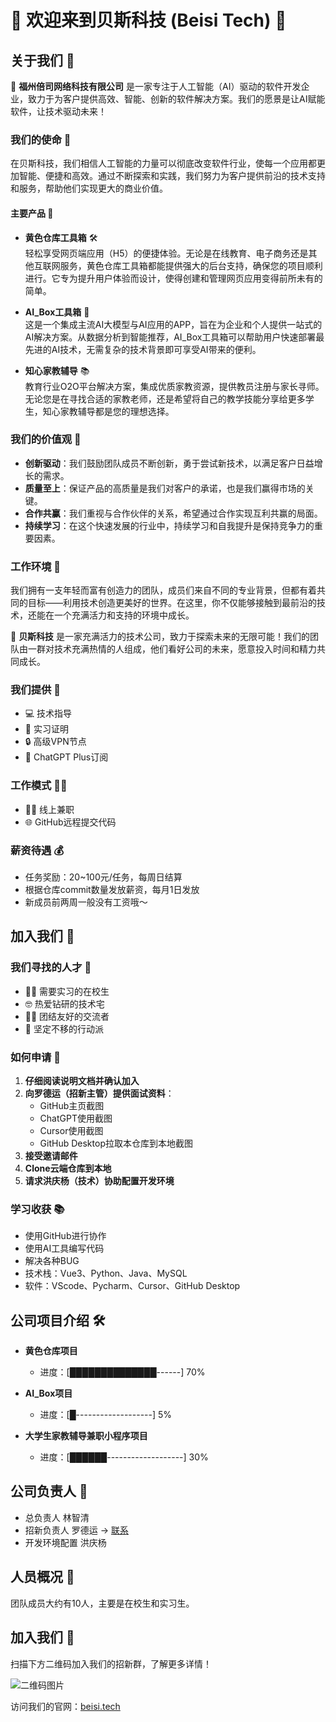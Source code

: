 # 🌟 欢迎来到贝斯科技 (Beisi Tech) 🌟


## 关于我们 🏢

🚀 **福州倍司网络科技有限公司** 是一家专注于人工智能（AI）驱动的软件开发企业，致力于为客户提供高效、智能、创新的软件解决方案。我们的愿景是让AI赋能软件，让技术驱动未来！

### 我们的使命 🌟

在贝斯科技，我们相信人工智能的力量可以彻底改变软件行业，使每一个应用都更加智能、便捷和高效。通过不断探索和实践，我们努力为客户提供前沿的技术支持和服务，帮助他们实现更大的商业价值。

#### 主要产品 💼

- **黄色仓库工具箱** 🛠️  
  轻松享受网页端应用（H5）的便捷体验。无论是在线教育、电子商务还是其他互联网服务，黄色仓库工具箱都能提供强大的后台支持，确保您的项目顺利进行。它专为提升用户体验而设计，使得创建和管理网页应用变得前所未有的简单。
  
- **AI_Box工具箱** 🤖  
  这是一个集成主流AI大模型与AI应用的APP，旨在为企业和个人提供一站式的AI解决方案。从数据分析到智能推荐，AI_Box工具箱可以帮助用户快速部署最先进的AI技术，无需复杂的技术背景即可享受AI带来的便利。
  
- **知心家教辅导** 📚  
  教育行业O2O平台解决方案，集成优质家教资源，提供教员注册与家长寻师。无论您是在寻找合适的家教老师，还是希望将自己的教学技能分享给更多学生，知心家教辅导都是您的理想选择。

### 我们的价值观 🎯

- **创新驱动**：我们鼓励团队成员不断创新，勇于尝试新技术，以满足客户日益增长的需求。
- **质量至上**：保证产品的高质量是我们对客户的承诺，也是我们赢得市场的关键。
- **合作共赢**：我们重视与合作伙伴的关系，希望通过合作实现互利共赢的局面。
- **持续学习**：在这个快速发展的行业中，持续学习和自我提升是保持竞争力的重要因素。

### 工作环境 🌱

我们拥有一支年轻而富有创造力的团队，成员们来自不同的专业背景，但都有着共同的目标——利用技术创造更美好的世界。在这里，你不仅能够接触到最前沿的技术，还能在一个充满活力和支持的环境中成长。

🚀 **贝斯科技** 是一家充满活力的技术公司，致力于探索未来的无限可能！我们的团队由一群对技术充满热情的人组成，他们看好公司的未来，愿意投入时间和精力共同成长。

### 我们提供 🎁

- 💻 技术指导
- 📄 实习证明
- 🔒 高级VPN节点
- 🤖 ChatGPT Plus订阅

### 工作模式 🕵️‍♂️

- 👨‍💻 线上兼职
- 🌐 GitHub远程提交代码

### 薪资待遇 💰

- 任务奖励：20~100元/任务，每周日结算
- 根据仓库commit数量发放薪资，每月1日发放
- 新成员前两周一般没有工资哦～

## 加入我们 🚀

### 我们寻找的人才 👫

- 🧑‍🎓 需要实习的在校生
- 🤓 热爱钻研的技术宅
- 🙋‍♀️ 团结友好的交流者
- 💪 坚定不移的行动派

### 如何申请 📝

1. **仔细阅读说明文档并确认加入**
2. **向罗德运（招新主管）提供面试资料**：
   - GitHub主页截图
   - ChatGPT使用截图
   - Cursor使用截图
   - GitHub Desktop拉取本仓库到本地截图
3. **接受邀请邮件**
4. **Clone云端仓库到本地**
5. **请求洪庆杨（技术）协助配置开发环境**

### 学习收获 📚

- 使用GitHub进行协作
- 使用AI工具编写代码
- 解决各种BUG
- 技术栈：Vue3、Python、Java、MySQL
- 软件：VScode、Pycharm、Cursor、GitHub Desktop

## 公司项目介绍 🛠️

- **黄色仓库项目**
  - 进度：[██████████████------] 70%
  
- **AI_Box项目**
  - 进度：[█-------------------] 5%
  
- **大学生家教辅导兼职小程序项目**
  - 进度：[██████-------------------] 30%

## 公司负责人 🏅

- 总负责人 林智清
- 招新负责人 罗德运 → [联系](mailto:luodeyun@beisi.tech)
- 开发环境配置 洪庆杨

## 人员概况 👥

团队成员大约有10人，主要是在校生和实习生。

## 加入我们 📲

扫描下方二维码加入我们的招新群，了解更多详情！

![二维码图片](https://beisi.tech/qrcode.png)

访问我们的官网：[beisi.tech](https://beisi.tech)
